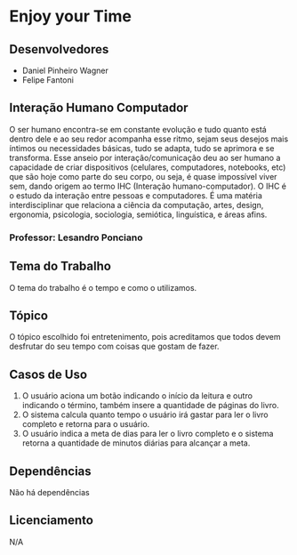 # Enjoy your Time

## Desenvolvedores
  - Daniel Pinheiro Wagner
  - Felipe Fantoni

## Interação Humano Computador 
  O ser humano encontra-se em constante evolução e tudo quanto está dentro dele e ao seu redor acompanha esse ritmo, sejam seus desejos mais íntimos ou necessidades básicas, tudo se adapta, tudo se aprimora e se transforma. 
   Esse anseio por interação/comunicação deu ao ser humano a capacidade de criar dispositivos (celulares, computadores, notebooks, etc) que são hoje como parte do seu corpo, ou seja, é quase impossível viver sem, dando origem ao termo IHC (Interação humano-computador). O IHC é o estudo da interação entre pessoas e computadores. É uma matéria interdisciplinar que relaciona a ciência da computação, artes, design, ergonomia, psicologia, sociologia, semiótica, linguística, e áreas afins.
### Professor: Lesandro Ponciano

## Tema do Trabalho
  O tema do trabalho é o tempo e como o utilizamos.

## Tópico 
  O tópico escolhido foi entretenimento, pois acreditamos que todos devem desfrutar do seu tempo com coisas que gostam de fazer.
  
## Casos de Uso
  1. O usuário aciona um botão indicando o início da leitura e outro indicando o término, também insere a quantidade de páginas do      livro. 
  2. O sistema calcula quanto tempo o usuário irá gastar para ler o livro completo e retorna para o usuário. 
  3. O usuário indica a meta de dias para ler o livro completo e o sistema retorna a quantidade de minutos diárias para alcançar a meta.
  
## Dependências
  Não há dependências
  
## Licenciamento
  N/A
